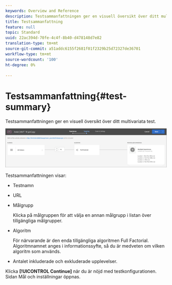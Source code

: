 ```yaml
---
keywords: Overview and Reference
description: Testsammanfattningen ger en visuell översikt över ditt multivariata test.
title: Testsammanfattning
feature: null
topic: Standard
uuid: 22ac394d-70fe-4c4f-8b40-d478148d7e82
translation-type: tm+mt
source-git-commit: a51addc6155f2681f01f2329b25d72327de36701
workflow-type: tm+mt
source-wordcount: '100'
ht-degree: 0%

---
```



# Testsammanfattning{#test-summary}

Testsammanfattningen ger en visuell översikt över ditt multivariata test.

![Testsammanfattning, dialogruta](/help/c-activities/c-multivariate-testing/t-create-multivariate-test/assets/summary2new.png)

Testsammanfattningen visar:

* Testnamn
* URL
* Målgrupp

   Klicka på målgruppen för att välja en annan målgrupp i listan över tillgängliga målgrupper.
* Algoritm

   För närvarande är den enda tillgängliga algoritmen Full Factorial. Algoritmnamnet anges i informationssyfte, så du är medveten om vilken algoritm som används.
* Antalet inkluderade och exkluderade upplevelser.

Klicka **[!UICONTROL Continue]** när du är nöjd med testkonfigurationen. Sidan Mål och inställningar öppnas.

